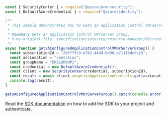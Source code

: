 ```javascript
const { SecurityCenter } = require("@azure/arm-security");
const { DefaultAzureCredential } = require("@azure/identity");

/**
 * This sample demonstrates how to Gets an application control VM/server group.
 *
 * @summary Gets an application control VM/server group.
 * x-ms-original-file: specification/security/resource-manager/Microsoft.Security/stable/2020-01-01/examples/ApplicationWhitelistings/GetAdaptiveApplicationControlsGroup_example.json
 */
async function getsAConfiguredApplicationControlVMOrServerGroup() {
  const subscriptionId = "20ff7fc3-e762-44dd-bd96-b71116dcdc23";
  const ascLocation = "centralus";
  const groupName = "ERELGROUP1";
  const credential = new DefaultAzureCredential();
  const client = new SecurityCenter(credential, subscriptionId);
  const result = await client.adaptiveApplicationControls.get(ascLocation, groupName);
  console.log(result);
}

getsAConfiguredApplicationControlVMOrServerGroup().catch(console.error);
```

Read the [SDK documentation](https://github.com/Azure/azure-sdk-for-js/blob/%40azure%2Farm-security_5.0.0/sdk/security/arm-security/README.md) on how to add the SDK to your project and authenticate.
